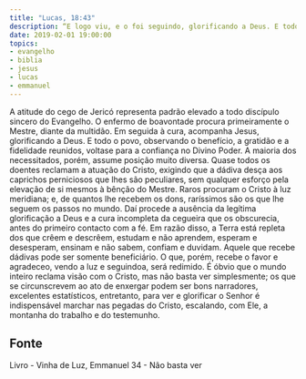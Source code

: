 ```yaml
---
title: "Lucas, 18:43"
description: “E logo viu, e o foi seguindo, glorificando a Deus. E todo o povo, vendo isto, dava louvores a Deus.” (Lucas, 18:43)
date: 2019-02-01 19:00:00
topics: 
- evangelho
- biblia
- jesus
- lucas
- emmanuel
---
```



A atitude do cego de Jericó representa padrão elevado a todo discípulo
sincero do Evangelho.
O enfermo de boa­vontade procura primeiramente o Mestre, diante da
multidão. Em seguida à cura, acompanha Jesus, glorificando a Deus. E todo o povo,
observando o benefício, a gratidão e a fidelidade reunidos, volta­se para a confiança
no Divino Poder.
A maioria dos necessitados, porém, assume posição muito diversa.
Quase todos os doentes reclamam a atuação do Cristo, exigindo que a
dádiva desça aos caprichos perniciosos que lhes são peculiares, sem qualquer
esforço pela elevação de si mesmos à bênção do Mestre.
Raros procuram o Cristo à luz meridiana; e, de quantos lhe recebem os
dons, raríssimos são os que lhe seguem os passos no mundo.
Daí procede a ausência da legítima glorificação a Deus e a cura incompleta
da cegueira que os obscurecia, antes do primeiro contacto com a fé.
Em razão disso, a Terra está repleta dos que crêem e descrêem, estudam e
não aprendem, esperam e desesperam, ensinam e não sabem, confiam e duvidam.
Aquele que recebe dádivas pode ser somente beneficiário.
O que, porém, recebe o favor e agradece­o, vendo a luz e seguindo­a, será
redimido.
É óbvio que o mundo inteiro reclama visão com o Cristo, mas não basta ver
simplesmente; os que se circunscrevem ao ato de enxergar podem ser bons
narradores, excelentes estatísticos, entretanto, para ver e glorificar o Senhor é
indispensável marchar nas pegadas do Cristo, escalando, com Ele, a montanha do
trabalho e do testemunho.




## Fonte
Livro - Vinha de Luz, Emmanuel
34 - Não basta ver
